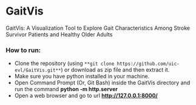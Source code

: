 # GaitVis
GaitVis: A Visualization Tool to Explore Gait Characteristics Among Stroke Survivor Patients and Healthy Older Adults

### How to run:
- Clone the repository (using ```**git clone https://github.com/uic-evl/GaitVis.git**```) or download as zip file and then extract it.
- Make sure you have python installed in your machine.
- Open Command Prompt (Or, Git Bash) inside the GaitVis directory and run the command **python -m http.server**
- Open a web browser and go to url **http://127.0.0.1:8000/**
